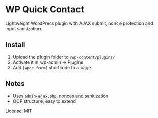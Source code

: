 # WP Quick Contact
Lightweight WordPress plugin with AJAX submit, nonce protection and input sanitization.

## Install
1) Upload the plugin folder to `/wp-content/plugins/`
2) Activate it in wp-admin → Plugins
3) Add `[wpqc_form]` shortcode to a page

## Notes
- Uses `admin-ajax.php`, nonces and sanitization
- OOP structure; easy to extend

License: MIT
